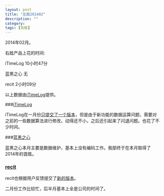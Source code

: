 ```yaml
---
layout: post
title: "左舷201402"
description: ""
category: 
tags: [右舷]
---
```


2014年02月。

右舷产品上花的时间:

iTimeLog 10小时47分

蓝黑之心 无

recit 2小时09分

以上数据由[iTimeLog](https://itunes.apple.com/cn/app/itimelog/id423263073?l=en&mt=8)提供。

###[iTimeLog](https://itunes.apple.com/cn/app/itimelog/id423263073?l=en&mt=8)

iTimeLog在一月份[只提交了一个版本](http://starb.me/2014/02/17/itimelog-33/)，但是由于新功能的数据运算问题，需要对之前的一些数据算法进行修改，动得还不小，之后还引起来了闪退问题。也花了不少时间。

###[蓝黑之心](https://itunes.apple.com/cn/app/lan-hei-zhi-xin/id571540427?mt=8)

蓝黑之心本月主要是数据维护，基本上没有编码工作。我部终于在本月取得了2014年的首胜。


### [recit](https://itunes.apple.com/cn/app/recit/id600773786?mt=8)

recit也根据用户反馈提交了[新的版本](http://starb.me/2014/02/28/recit-22/)。

二月份工作比较忙，后半月基本上全是公司的时间了。
